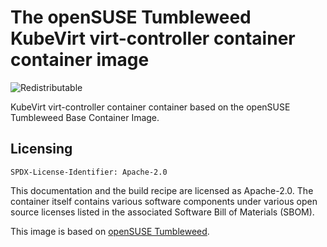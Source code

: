 # The openSUSE Tumbleweed KubeVirt virt-controller container container image
![Redistributable](https://img.shields.io/badge/Redistributable-Yes-green)

KubeVirt virt-controller container container based on the openSUSE Tumbleweed Base Container Image.

## Licensing

`SPDX-License-Identifier: Apache-2.0`

This documentation and the build recipe are licensed as Apache-2.0.
The container itself contains various software components under various open source licenses listed in the associated
Software Bill of Materials (SBOM).

This image is based on [openSUSE Tumbleweed](https://get.opensuse.org/tumbleweed/).
